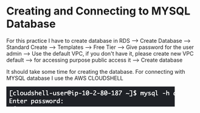 # Creating and Connecting to MYSQL Database

For this practice I have to create database in RDS --> Create Database --> Standard Create --> Templates --> Free Tier --> Give password for the user admin --> Use the default VPC, if you don't have it, please create new VPC default --> for accessing purpose public access it --> Create database

It should take some time for creating the database. For connecting with MYSQL database I use the AWS CLOUDSHELL 

![cloud](1.png)


